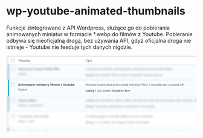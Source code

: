 # wp-youtube-animated-thumbnails
Funkcje zintegrowane z API Wordpress, służące go do pobierania animowanych miniatur w formacie *.webp do filmów z Youtube. Pobieranie odbywa się nieoficjalną drogą, bez używania API, gdyż oficjalna droga nie istnieje - Youtube nie feeduje tych danych nigdzie.

![screenshot](/screenshot.png?raw=true "screenshot")
